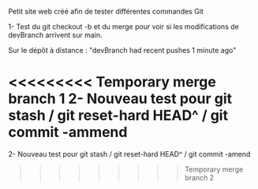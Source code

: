 Petit site web créé afin de tester différentes commandes Git

1- Test du git checkout -b et du merge pour voir si les modifications de devBranch arrivent sur main.

Sur le dépôt à distance : "devBranch had recent pushes 1 minute ago"

<<<<<<<<< Temporary merge branch 1
2- Nouveau test pour git stash / git reset-hard HEAD^ / git commit -ammend
=========
2- Nouveau test pour git stash / git reset-hard HEAD^ / git commit -amend
>>>>>>>>> Temporary merge branch 2
